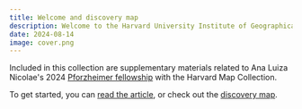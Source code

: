 ```yaml
---
title: Welcome and discovery map
description: Welcome to the Harvard University Institute of Geographical Exploration Archives Factsheets repository.
date: 2024-08-14
image: cover.png
---
```


Included in this collection are supplementary materials related to Ana Luiza Nicolae's 2024 [Pforzheimer fellowship](https://library.harvard.edu/grants-fellowships/pforzheimer-fellowships) with the Harvard Map Collection. 

To get started, you can [read the article](https://mapping.share.library.harvard.edu/posts/nicolae), or check out the [discovery map](https://mapping.share.library.harvard.edu/huige/). 